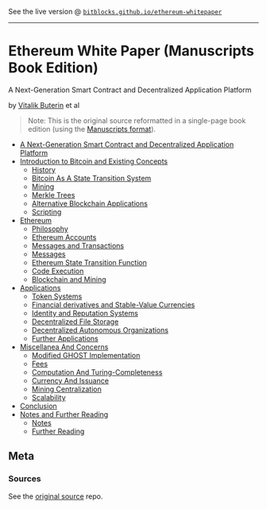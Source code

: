 See the live version @ [`bitblocks.github.io/ethereum-whitepaper`](http://bitblocks.github.io/ethereum-whitepaper)

---

# Ethereum White Paper (Manuscripts Book Edition)

A Next-Generation Smart Contract and Decentralized Application Platform

by [Vitalik Buterin](https://github.com/vbuterin) et al


> Note: This is the original source reformatted in a single-page book edition
>  (using the [Manuscripts format](http://manuscripts.github.io)).

- [A Next-Generation Smart Contract and Decentralized Application Platform](index.md)
- [Introduction to Bitcoin and Existing Concepts](intro.md)
  - [History](intro.md#history)
  - [Bitcoin As A State Transition System](intro.md#bitcoin-as-a-state-transition-system)
  - [Mining](intro.md#mining)
  - [Merkle Trees](intro.md#merkle-trees)
  - [Alternative Blockchain Applications](intro.md#alternative-blockchain-applications)
  - [Scripting](intro.md#scripting)
- [Ethereum](ethereum.md)
  - [Philosophy](ethereum.md#philosophy)
  - [Ethereum Accounts](ethereum.md#ethereum-accounts)
  - [Messages and Transactions](ethereum.md#messages-and-transactions)
  - [Messages](ethereum.md#messages)
  - [Ethereum State Transition Function](ethereum.md#ethereum-state-transition-function)
  - [Code Execution](ethereum.md#code-execution)
  - [Blockchain and Mining](ethereum.md#blockchain-and-mining)
- [Applications](applications.md)
  - [Token Systems](applications.md#token-systems)
  - [Financial derivatives and Stable-Value Currencies](applications.md#financial-derivatives-and-stable-value-currencies)
  - [Identity and Reputation Systems](applications.md#identity-and-reputation-systems)
  - [Decentralized File Storage](applications.md#decentralized-file-storage)
  - [Decentralized Autonomous Organizations](applications.md#decentralized-autonomous-organizations)
  - [Further Applications](applications.md#further-applications)
- [Miscellanea And Concerns](misc.md)
  - [Modified GHOST Implementation](misc.md#modified-ghost-implementation)
  - [Fees](misc.md#fees)
  - [Computation And Turing-Completeness](misc.md#computation-and-turing-completeness)
  - [Currency And Issuance](misc.md#currency-and-issuance)
  - [Mining Centralization](misc.md#mining-centralization)
  - [Scalability](misc.md#scalability)
- [Conclusion](#conclusion)
- [Notes and Further Reading](#notes-and-further-reading)
  - [Notes](#notes)
  - [Further Reading](#further-reading)




## Meta

### Sources

See the [original source](https://github.com/ethereum/wiki/wiki/White-Paper) repo.
